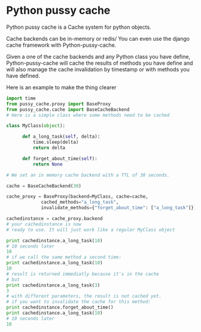Python pussy cache
==================

Python pussy cache is a Cache system for python objects.

Cache backends can be in-memory or redis/ You can even use the django
cache framework with Python-pussy-cache.

Given a one of the cache backends and any Python class you have
define, Python-pussy-cache will cache the results of methods you have
define and will also manage the cache invalidation by timestamp or
with methods you have defined.

Here is an example to make the thing clearer

```python
import time
from pussy_cache.proxy import BaseProxy
from pussy_cache.cache import BaseCacheBackend
# Here is a simple class where some methods need to be cached

class MyClass(object):

      def a_long_task(self, delta):
          time.sleep(delta)
          return delta

      def forget_about_time(self):
          return None

# We set an in memory cache backend with a TTL of 30 seconds.

cache = BaseCacheBackend(30)

cache_proxy = BaseProxy(backend=MyClass, cache=cache,
             cached_methods="a_long_task",
             invalidate_methods={"forget_about_time": ["a_long_task"]})

cachedinstance = cache_proxy.backend 
# your cachedinstance is now
# ready to use. It will just work like a regular MyClass object

print cachedinstance.a_long_task(10)
# 10 seconds later
10
# if we call the same method a second time:
print cachedinstance.a_long_task(10)
10
# result is returned immediatly because it's in the cache
# but
print cachedinstance.a_long_task(3)
3
# with different parameters, the result is not cached yet.
# if you want to invalidate the cache for this method:
print cachedinstance.forget_about_time()
print cachedinstance.a_long_task(10)
# 10 seconds later
10
```